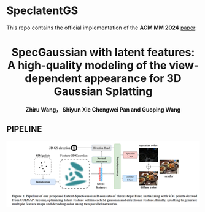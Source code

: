 # SpeclatentGS
This repo contains the official implementation of the **ACM MM 2024** [paper]():

<div align="center">
<h1>
<b>
SpecGaussian with latent features: A high-quality modeling of the view-dependent appearance for 3D Gaussian Splatting
</b>
</h1>
<h4>
<b>
Zhiru Wang， Shiyun Xie Chengwei Pan and Guoping Wang
</b>
</h4>
</div>

## PIPELINE 
![pipeline_assets](/assets/latent-gs-pipeline.png)
